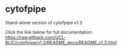 # cytofpipe
Stand-alone version of cytofpipe v1.3
<br>

Click the link below for full documentation:
<br>
https://raw.githack.com/UCL-BLIC/cytofpipe/v1.3/README_docs/README_v1.3.html

